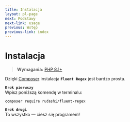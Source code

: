 ```yaml
---
title: Instalacja
layout: pl-page
next: Podstawy
next-link: usage
previous: Wstęp
previous-link: index
---
```


# Instalacja

> **Wymagania:** [PHP 8.1+](https://php.net/releases/)

Dzięki [Composer](https://getcomposer.org/) instalacja **`Fluent Regex`** jest bardzo prosta.  

**`Krok pierwszy`**  
Wpisz poniższą komendę w terminalu:

```shell
composer require rudashi/fluent-regex
```

**`Krok drugi`**  
To wszystko — ciesz się programem!
